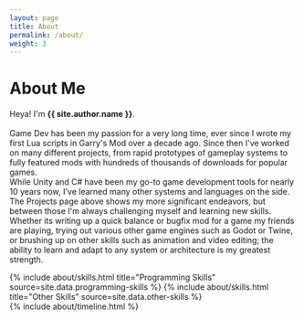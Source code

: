 ```yaml
---
layout: page
title: About
permalink: /about/
weight: 3
---
```


# **About Me**

Heya! I'm **{{ site.author.name }}**.<br><br>
Game Dev has been my passion for a very long time, ever since I wrote my first Lua scripts in Garry's Mod over a decade ago. Since then I've worked on many different projects, from rapid prototypes of gameplay systems to fully featured mods with hundreds of thousands of downloads for popular games.<br>
While Unity and C# have been my go-to game development tools for nearly 10 years now, I've learned many other systems and languages on the side.<br>
The Projects page above shows my more significant endeavors, but between those I'm always challenging myself and learning new skills. Whether its writing up a quick balance or bugfix mod for a game my friends are playing, trying out various other game engines such as Godot or Twine, or brushing up on other skills such as animation and video editing; the ability to learn and adapt to any system or architecture is my greatest strength.<br>

<div class="row">
{% include about/skills.html title="Programming Skills" source=site.data.programming-skills %}
{% include about/skills.html title="Other Skills" source=site.data.other-skills %}
</div>

<div class="row">
{% include about/timeline.html %}
</div>